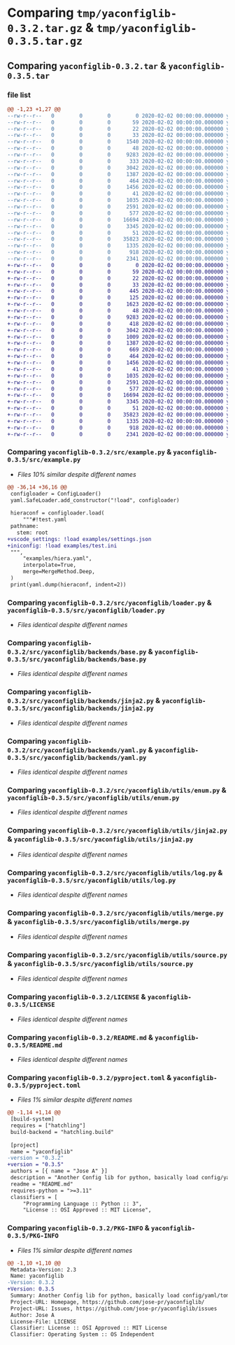 # Comparing `tmp/yaconfiglib-0.3.2.tar.gz` & `tmp/yaconfiglib-0.3.5.tar.gz`

## Comparing `yaconfiglib-0.3.2.tar` & `yaconfiglib-0.3.5.tar`

### file list

```diff
@@ -1,23 +1,27 @@
--rw-r--r--   0        0        0        0 2020-02-02 00:00:00.000000 yaconfiglib-0.3.2/examples/config.toml
--rw-r--r--   0        0        0       59 2020-02-02 00:00:00.000000 yaconfiglib-0.3.2/examples/hiera.yaml
--rw-r--r--   0        0        0       22 2020-02-02 00:00:00.000000 yaconfiglib-0.3.2/examples/includeme.yaml
--rw-r--r--   0        0        0       33 2020-02-02 00:00:00.000000 yaconfiglib-0.3.2/examples/jinja.yaml.j2
--rw-r--r--   0        0        0     1540 2020-02-02 00:00:00.000000 yaconfiglib-0.3.2/src/example.py
--rw-r--r--   0        0        0       48 2020-02-02 00:00:00.000000 yaconfiglib-0.3.2/src/yaconfiglib/__init__.py
--rw-r--r--   0        0        0     9283 2020-02-02 00:00:00.000000 yaconfiglib-0.3.2/src/yaconfiglib/loader.py
--rw-r--r--   0        0        0      333 2020-02-02 00:00:00.000000 yaconfiglib-0.3.2/src/yaconfiglib/backends/__init__.py
--rw-r--r--   0        0        0     3042 2020-02-02 00:00:00.000000 yaconfiglib-0.3.2/src/yaconfiglib/backends/base.py
--rw-r--r--   0        0        0     1387 2020-02-02 00:00:00.000000 yaconfiglib-0.3.2/src/yaconfiglib/backends/jinja2.py
--rw-r--r--   0        0        0      464 2020-02-02 00:00:00.000000 yaconfiglib-0.3.2/src/yaconfiglib/backends/toml.py
--rw-r--r--   0        0        0     1456 2020-02-02 00:00:00.000000 yaconfiglib-0.3.2/src/yaconfiglib/backends/yaml.py
--rw-r--r--   0        0        0       41 2020-02-02 00:00:00.000000 yaconfiglib-0.3.2/src/yaconfiglib/utils/__init__.py
--rw-r--r--   0        0        0     1035 2020-02-02 00:00:00.000000 yaconfiglib-0.3.2/src/yaconfiglib/utils/enum.py
--rw-r--r--   0        0        0     2591 2020-02-02 00:00:00.000000 yaconfiglib-0.3.2/src/yaconfiglib/utils/jinja2.py
--rw-r--r--   0        0        0      577 2020-02-02 00:00:00.000000 yaconfiglib-0.3.2/src/yaconfiglib/utils/log.py
--rw-r--r--   0        0        0    16694 2020-02-02 00:00:00.000000 yaconfiglib-0.3.2/src/yaconfiglib/utils/merge.py
--rw-r--r--   0        0        0     3345 2020-02-02 00:00:00.000000 yaconfiglib-0.3.2/src/yaconfiglib/utils/source.py
--rw-r--r--   0        0        0       51 2020-02-02 00:00:00.000000 yaconfiglib-0.3.2/.gitignore
--rw-r--r--   0        0        0    35823 2020-02-02 00:00:00.000000 yaconfiglib-0.3.2/LICENSE
--rw-r--r--   0        0        0     1335 2020-02-02 00:00:00.000000 yaconfiglib-0.3.2/README.md
--rw-r--r--   0        0        0      918 2020-02-02 00:00:00.000000 yaconfiglib-0.3.2/pyproject.toml
--rw-r--r--   0        0        0     2341 2020-02-02 00:00:00.000000 yaconfiglib-0.3.2/PKG-INFO
+-rw-r--r--   0        0        0        0 2020-02-02 00:00:00.000000 yaconfiglib-0.3.5/examples/config.toml
+-rw-r--r--   0        0        0       59 2020-02-02 00:00:00.000000 yaconfiglib-0.3.5/examples/hiera.yaml
+-rw-r--r--   0        0        0       22 2020-02-02 00:00:00.000000 yaconfiglib-0.3.5/examples/includeme.yaml
+-rw-r--r--   0        0        0       33 2020-02-02 00:00:00.000000 yaconfiglib-0.3.5/examples/jinja.yaml.j2
+-rw-r--r--   0        0        0      445 2020-02-02 00:00:00.000000 yaconfiglib-0.3.5/examples/settings.json
+-rw-r--r--   0        0        0      125 2020-02-02 00:00:00.000000 yaconfiglib-0.3.5/examples/test.ini
+-rw-r--r--   0        0        0     1623 2020-02-02 00:00:00.000000 yaconfiglib-0.3.5/src/example.py
+-rw-r--r--   0        0        0       48 2020-02-02 00:00:00.000000 yaconfiglib-0.3.5/src/yaconfiglib/__init__.py
+-rw-r--r--   0        0        0     9283 2020-02-02 00:00:00.000000 yaconfiglib-0.3.5/src/yaconfiglib/loader.py
+-rw-r--r--   0        0        0      418 2020-02-02 00:00:00.000000 yaconfiglib-0.3.5/src/yaconfiglib/backends/__init__.py
+-rw-r--r--   0        0        0     3042 2020-02-02 00:00:00.000000 yaconfiglib-0.3.5/src/yaconfiglib/backends/base.py
+-rw-r--r--   0        0        0     1009 2020-02-02 00:00:00.000000 yaconfiglib-0.3.5/src/yaconfiglib/backends/ini.py
+-rw-r--r--   0        0        0     1387 2020-02-02 00:00:00.000000 yaconfiglib-0.3.5/src/yaconfiglib/backends/jinja2.py
+-rw-r--r--   0        0        0      669 2020-02-02 00:00:00.000000 yaconfiglib-0.3.5/src/yaconfiglib/backends/json.py
+-rw-r--r--   0        0        0      464 2020-02-02 00:00:00.000000 yaconfiglib-0.3.5/src/yaconfiglib/backends/toml.py
+-rw-r--r--   0        0        0     1456 2020-02-02 00:00:00.000000 yaconfiglib-0.3.5/src/yaconfiglib/backends/yaml.py
+-rw-r--r--   0        0        0       41 2020-02-02 00:00:00.000000 yaconfiglib-0.3.5/src/yaconfiglib/utils/__init__.py
+-rw-r--r--   0        0        0     1035 2020-02-02 00:00:00.000000 yaconfiglib-0.3.5/src/yaconfiglib/utils/enum.py
+-rw-r--r--   0        0        0     2591 2020-02-02 00:00:00.000000 yaconfiglib-0.3.5/src/yaconfiglib/utils/jinja2.py
+-rw-r--r--   0        0        0      577 2020-02-02 00:00:00.000000 yaconfiglib-0.3.5/src/yaconfiglib/utils/log.py
+-rw-r--r--   0        0        0    16694 2020-02-02 00:00:00.000000 yaconfiglib-0.3.5/src/yaconfiglib/utils/merge.py
+-rw-r--r--   0        0        0     3345 2020-02-02 00:00:00.000000 yaconfiglib-0.3.5/src/yaconfiglib/utils/source.py
+-rw-r--r--   0        0        0       51 2020-02-02 00:00:00.000000 yaconfiglib-0.3.5/.gitignore
+-rw-r--r--   0        0        0    35823 2020-02-02 00:00:00.000000 yaconfiglib-0.3.5/LICENSE
+-rw-r--r--   0        0        0     1335 2020-02-02 00:00:00.000000 yaconfiglib-0.3.5/README.md
+-rw-r--r--   0        0        0      918 2020-02-02 00:00:00.000000 yaconfiglib-0.3.5/pyproject.toml
+-rw-r--r--   0        0        0     2341 2020-02-02 00:00:00.000000 yaconfiglib-0.3.5/PKG-INFO
```

### Comparing `yaconfiglib-0.3.2/src/example.py` & `yaconfiglib-0.3.5/src/example.py`

 * *Files 10% similar despite different names*

```diff
@@ -36,14 +36,16 @@
 configloader = ConfigLoader()
 yaml.SafeLoader.add_constructor("!load", configloader)
 
 hieraconf = configloader.load(
     """#!test.yaml
 pathname:
   stem: root
+vscode_settings: !load examples/settings.json
+iniconfig: !load examples/test.ini
 """,
     "examples/hiera.yaml",
     interpolate=True,
     merge=MergeMethod.Deep,
 )
 print(yaml.dump(hieraconf, indent=2))
```

### Comparing `yaconfiglib-0.3.2/src/yaconfiglib/loader.py` & `yaconfiglib-0.3.5/src/yaconfiglib/loader.py`

 * *Files identical despite different names*

### Comparing `yaconfiglib-0.3.2/src/yaconfiglib/backends/base.py` & `yaconfiglib-0.3.5/src/yaconfiglib/backends/base.py`

 * *Files identical despite different names*

### Comparing `yaconfiglib-0.3.2/src/yaconfiglib/backends/jinja2.py` & `yaconfiglib-0.3.5/src/yaconfiglib/backends/jinja2.py`

 * *Files identical despite different names*

### Comparing `yaconfiglib-0.3.2/src/yaconfiglib/backends/yaml.py` & `yaconfiglib-0.3.5/src/yaconfiglib/backends/yaml.py`

 * *Files identical despite different names*

### Comparing `yaconfiglib-0.3.2/src/yaconfiglib/utils/enum.py` & `yaconfiglib-0.3.5/src/yaconfiglib/utils/enum.py`

 * *Files identical despite different names*

### Comparing `yaconfiglib-0.3.2/src/yaconfiglib/utils/jinja2.py` & `yaconfiglib-0.3.5/src/yaconfiglib/utils/jinja2.py`

 * *Files identical despite different names*

### Comparing `yaconfiglib-0.3.2/src/yaconfiglib/utils/log.py` & `yaconfiglib-0.3.5/src/yaconfiglib/utils/log.py`

 * *Files identical despite different names*

### Comparing `yaconfiglib-0.3.2/src/yaconfiglib/utils/merge.py` & `yaconfiglib-0.3.5/src/yaconfiglib/utils/merge.py`

 * *Files identical despite different names*

### Comparing `yaconfiglib-0.3.2/src/yaconfiglib/utils/source.py` & `yaconfiglib-0.3.5/src/yaconfiglib/utils/source.py`

 * *Files identical despite different names*

### Comparing `yaconfiglib-0.3.2/LICENSE` & `yaconfiglib-0.3.5/LICENSE`

 * *Files identical despite different names*

### Comparing `yaconfiglib-0.3.2/README.md` & `yaconfiglib-0.3.5/README.md`

 * *Files identical despite different names*

### Comparing `yaconfiglib-0.3.2/pyproject.toml` & `yaconfiglib-0.3.5/pyproject.toml`

 * *Files 1% similar despite different names*

```diff
@@ -1,14 +1,14 @@
 [build-system]
 requires = ["hatchling"]
 build-backend = "hatchling.build"
 
 [project]
 name = "yaconfiglib"
-version = "0.3.2"
+version = "0.3.5"
 authors = [{ name = "Jose A" }]
 description = "Another Config lib for python, basically load config/yaml/toml/... files and add some features like relative import and templating."
 readme = "README.md"
 requires-python = ">=3.11"
 classifiers = [
     "Programming Language :: Python :: 3",
     "License :: OSI Approved :: MIT License",
```

### Comparing `yaconfiglib-0.3.2/PKG-INFO` & `yaconfiglib-0.3.5/PKG-INFO`

 * *Files 1% similar despite different names*

```diff
@@ -1,10 +1,10 @@
 Metadata-Version: 2.3
 Name: yaconfiglib
-Version: 0.3.2
+Version: 0.3.5
 Summary: Another Config lib for python, basically load config/yaml/toml/... files and add some features like relative import and templating.
 Project-URL: Homepage, https://github.com/jose-pr/yaconfiglib/
 Project-URL: Issues, https://github.com/jose-pr/yaconfiglib/issues
 Author: Jose A
 License-File: LICENSE
 Classifier: License :: OSI Approved :: MIT License
 Classifier: Operating System :: OS Independent
```

